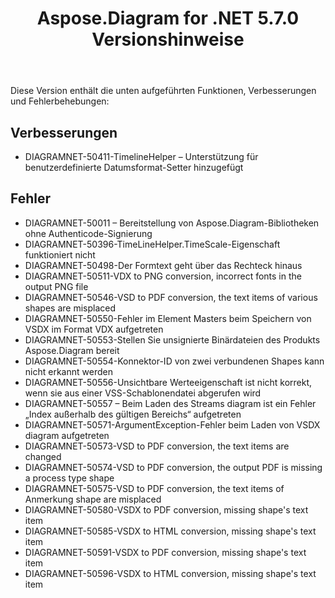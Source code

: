 ﻿---
title: Aspose.Diagram for .NET 5.7.0 Versionshinweise
type: docs
weight: 30
url: /de/net/aspose-diagram-for-net-5-7-0-release-notes/
---
Diese Version enthält die unten aufgeführten Funktionen, Verbesserungen und Fehlerbehebungen:
## **Verbesserungen**
- DIAGRAMNET-50411-TimelineHelper – Unterstützung für benutzerdefinierte Datumsformat-Setter hinzugefügt
## **Fehler**
- DIAGRAMNET-50011 – Bereitstellung von Aspose.Diagram-Bibliotheken ohne Authenticode-Signierung
- DIAGRAMNET-50396-TimeLineHelper.TimeScale-Eigenschaft funktioniert nicht
- DIAGRAMNET-50498-Der Formtext geht über das Rechteck hinaus
- DIAGRAMNET-50511-VDX to PNG conversion, incorrect fonts in the output PNG file 
- DIAGRAMNET-50546-VSD to PDF conversion, the text items of various shapes are misplaced 
- DIAGRAMNET-50550-Fehler im Element Masters beim Speichern von VSDX im Format VDX aufgetreten
- DIAGRAMNET-50553-Stellen Sie unsignierte Binärdateien des Produkts Aspose.Diagram bereit
- DIAGRAMNET-50554-Konnektor-ID von zwei verbundenen Shapes kann nicht erkannt werden
- DIAGRAMNET-50556-Unsichtbare Werteeigenschaft ist nicht korrekt, wenn sie aus einer VSS-Schablonendatei abgerufen wird
- DIAGRAMNET-50557 – Beim Laden des Streams diagram ist ein Fehler „Index außerhalb des gültigen Bereichs“ aufgetreten
- DIAGRAMNET-50571-ArgumentException-Fehler beim Laden von VSDX diagram aufgetreten
- DIAGRAMNET-50573-VSD to PDF conversion, the text items are changed 
- DIAGRAMNET-50574-VSD to PDF conversion, the output PDF is missing a process type shape 
- DIAGRAMNET-50575-VSD to PDF conversion, the text items of Anmerkung shape are misplaced 
- DIAGRAMNET-50580-VSDX to PDF conversion, missing shape's text item 
- DIAGRAMNET-50585-VSDX to HTML conversion, missing shape's text item 
- DIAGRAMNET-50591-VSDX to PDF conversion, missing shape's text item 
- DIAGRAMNET-50596-VSDX to HTML conversion, missing shape's text item
